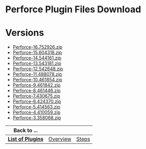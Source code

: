 
Perforce Plugin Files Download
==============================

# Versions

- [Perforce-16.752926.zip](https://raw.githubusercontent.com/osmsnbey/todelete2/main/files/UCB/Perforce/Perforce-16.752926.zip)
- [Perforce-15.604318.zip](https://raw.githubusercontent.com/osmsnbey/todelete2/main/files/UCB/Perforce/Perforce-15.604318.zip)
- [Perforce-14.544161.zip](https://raw.githubusercontent.com/osmsnbey/todelete2/main/files/UCB/Perforce/Perforce-14.544161.zip)
- [Perforce-13.543181.zip](https://raw.githubusercontent.com/osmsnbey/todelete2/main/files/UCB/Perforce/Perforce-13.543181.zip)
- [Perforce-12.542648.zip](https://raw.githubusercontent.com/osmsnbey/todelete2/main/files/UCB/Perforce/Perforce-12.542648.zip)
- [Perforce-11.488078.zip](https://raw.githubusercontent.com/osmsnbey/todelete2/main/files/UCB/Perforce/Perforce-11.488078.zip)
- [Perforce-10.461854.zip](https://raw.githubusercontent.com/osmsnbey/todelete2/main/files/UCB/Perforce/Perforce-10.461854.zip)
- [Perforce-9.461842.zip](https://raw.githubusercontent.com/osmsnbey/todelete2/main/files/UCB/Perforce/Perforce-9.461842.zip)
- [Perforce-8.461446.zip](https://raw.githubusercontent.com/osmsnbey/todelete2/main/files/UCB/Perforce/Perforce-8.461446.zip)
- [Perforce-7.430675.zip](https://raw.githubusercontent.com/osmsnbey/todelete2/main/files/UCB/Perforce/Perforce-7.430675.zip)
- [Perforce-6.424370.zip](https://raw.githubusercontent.com/osmsnbey/todelete2/main/files/UCB/Perforce/Perforce-6.424370.zip)
- [Perforce-5.414563.zip](https://raw.githubusercontent.com/osmsnbey/todelete2/main/files/UCB/Perforce/Perforce-5.414563.zip)
- [Perforce-4.410059.zip](https://raw.githubusercontent.com/osmsnbey/todelete2/main/files/UCB/Perforce/Perforce-4.410059.zip)
- [Perforce-3.358068.zip](https://raw.githubusercontent.com/osmsnbey/todelete2/main/files/UCB/Perforce/Perforce-3.358068.zip)

|Back to ...|||
| :---: | :---: | :---: |
|[**List of Plugins**](../../index.md)|[Overview](./overview.md)|[Steps](./steps.md)|
